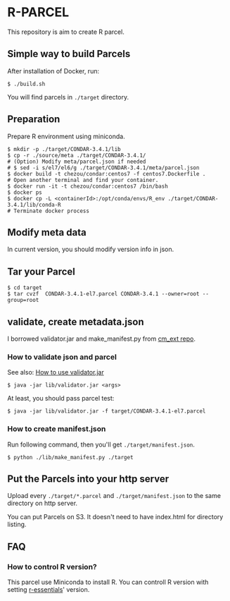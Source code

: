 # R-PARCEL

This repository is aim to create R parcel.

## Simple way to build Parcels

After installation of Docker, run:

```
$ ./build.sh
```

You will find parcels in `./target` directory.

## Preparation

Prepare R environment using miniconda.

```
$ mkdir -p ./target/CONDAR-3.4.1/lib
$ cp -r ./source/meta ./target/CONDAR-3.4.1/
# (Option) Modify meta/parcel.json if needed
# $ sed -i s/el7/el6/g ./target/CONDAR-3.4.1/meta/parcel.json
$ docker build -t chezou/condar:centos7 -f centos7.Dockerfile .  
# Open another terminal and find your container.
$ docker run -it -t chezou/condar:centos7 /bin/bash
$ docker ps
$ docker cp -L <containerId>:/opt/conda/envs/R_env ./target/CONDAR-3.4.1/lib/conda-R
# Terminate docker process
```

## Modify meta data

In current version, you should modify version info in json.

## Tar your Parcel

```
$ cd target
$ tar cvzf  CONDAR-3.4.1-el7.parcel CONDAR-3.4.1 --owner=root --group=root
```

## validate, create metadata.json

I borrowed validator.jar and make_manifest.py from [cm_ext repo](https://github.com/cloudera/cm_ext).

### How to validate json and parcel
See also: [How to use validator.jar](https://github.com/cloudera/cm_ext/wiki/Building-a-parcel#validation)

```
$ java -jar lib/validator.jar <args>
```

At least, you should pass parcel test:

```
$ java -jar lib/validator.jar -f target/CONDAR-3.4.1-el7.parcel
```

### How to create manifest.json

Run following command, then you'll get `./target/manifest.json`.

```
$ python ./lib/make_manifest.py ./target
```

## Put the Parcels into your http server

Upload every `./target/*.parcel` and `./target/manifest.json` to the same directory on http server.

You can put Parcels on S3. It doesn't need to have index.html for directory listing.

## FAQ

### How to control R version?

This parcel use Miniconda to install R. You can controll R version with setting [r-essentials](https://anaconda.org/r/r-essentials)' version.
